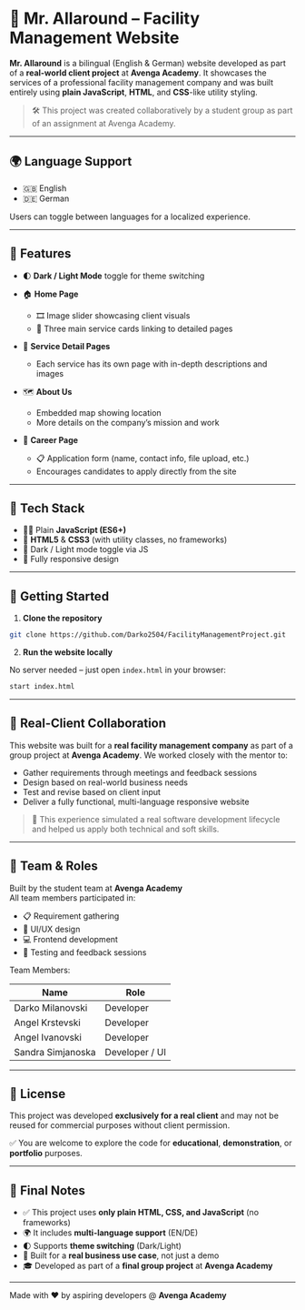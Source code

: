 # 🧹 Mr. Allaround – Facility Management Website

**Mr. Allaround** is a bilingual (English & German) website developed as part of a **real-world client project** at **Avenga Academy**. It showcases the services of a professional facility management company and was built entirely using **plain JavaScript**, **HTML**, and **CSS**-like utility styling.

> 🛠️ This project was created collaboratively by a student group as part of an assignment at Avenga Academy.

---

## 🌍 Language Support

- 🇬🇧 English  
- 🇩🇪 German  

Users can toggle between languages for a localized experience.

---

## 🎨 Features

- 🌓 **Dark / Light Mode** toggle for theme switching  
- 🏠 **Home Page**  
  - 🎞️ Image slider showcasing client visuals  
  - 🧰 Three main service cards linking to detailed pages

- 🔧 **Service Detail Pages**  
  - Each service has its own page with in-depth descriptions and images

- 🗺️ **About Us**  
  - Embedded map showing location  
  - More details on the company’s mission and work

- 💼 **Career Page**  
  - 📋 Application form (name, contact info, file upload, etc.)  
  - Encourages candidates to apply directly from the site

---

## 🧰 Tech Stack

- 🧑‍💻 Plain **JavaScript (ES6+)**  
- 🎨 **HTML5** & **CSS3** (with utility classes, no frameworks)  
- 🌙 Dark / Light mode toggle via JS  
- 📱 Fully responsive design

---

## 🚀 Getting Started

1. **Clone the repository**

```bash
git clone https://github.com/Darko2504/FacilityManagementProject.git
```

2. **Run the website locally**

No server needed – just open `index.html` in your browser:

```bash
start index.html
```

---

## 🤝 Real-Client Collaboration

This website was built for a **real facility management company** as part of a group project at **Avenga Academy**. We worked closely with the mentor to:

- Gather requirements through meetings and feedback sessions  
- Design based on real-world business needs  
- Test and revise based on client input  
- Deliver a fully functional, multi-language responsive website

> 🧠 This experience simulated a real software development lifecycle and helped us apply both technical and soft skills.

---

## 👥 Team & Roles

Built by the student team at **Avenga Academy**  
All team members participated in:

- 📋 Requirement gathering  
- 🧩 UI/UX design  
- 💻 Frontend development  
- 🧪 Testing and feedback sessions

Team Members:

| Name            | Role             |
|-----------------|------------------|
| Darko Milanovski      | Developer  |
| Angel Krstevski      | Developer   |
| Angel Ivanovski      | Developer    |
| Sandra Simjanoska      | Developer / UI|

---

## 📄 License

This project was developed **exclusively for a real client** and may not be reused for commercial purposes without client permission.

✅ You are welcome to explore the code for **educational**, **demonstration**, or **portfolio** purposes.

---

## 📌 Final Notes

- ✅ This project uses **only plain HTML, CSS, and JavaScript** (no frameworks)
- 🌍 It includes **multi-language support** (EN/DE)
- 🌓 Supports **theme switching** (Dark/Light)
- 💼 Built for a **real business use case**, not just a demo
- 🎓 Developed as part of a **final group project** at **Avenga Academy**

---

Made with ❤️ by aspiring developers @ **Avenga Academy**
